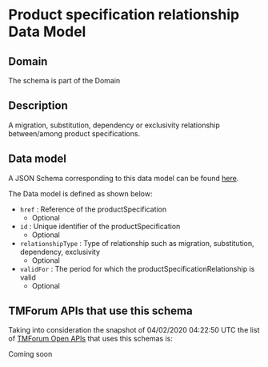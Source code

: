 # Product specification relationship Data Model

## Domain

The  schema is part of the  Domain

## Description

A migration, substitution, dependency or exclusivity relationship between/among product specifications.

## Data model

A JSON Schema corresponding to this data model can be found
[here](https://github.com/tmforum-rand/schemas/blob/candidates/Product/ProductSpecificationRelationship.schema.json).

The Data model is defined as shown below:
- `href` : Reference of the productSpecification
  - Optional
- `id` : Unique identifier of the productSpecification
  - Optional
- `relationshipType` : Type of relationship such as migration, substitution, dependency, exclusivity
  - Optional
- `validFor` : The period for which the productSpecificationRelationship is valid
  - Optional




## TMForum APIs that use this schema

Taking into consideration the snapshot of 04/02/2020 04:22:50 UTC the list of [TMForum Open APIs](https://www.tmforum.org/open-apis/) that uses this schemas is:

Coming soon